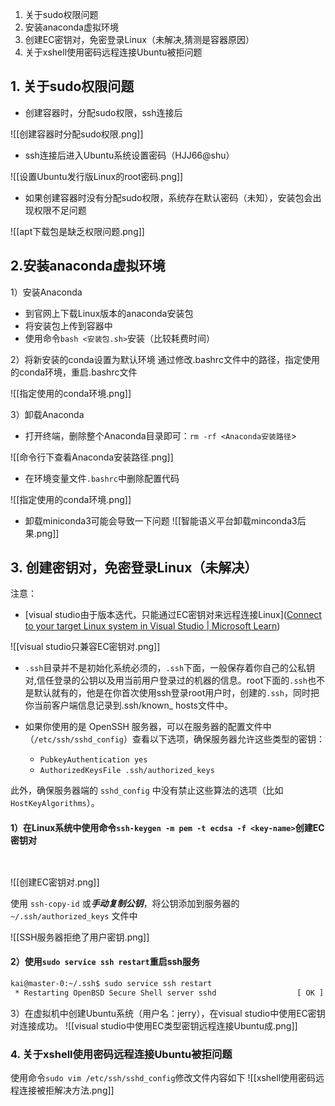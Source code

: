 1. 关于sudo权限问题
2. 安装anaconda虚拟环境
3. 创建EC密钥对，免密登录Linux（未解决,猜测是容器原因）
4. 关于xshell使用密码远程连接Ubuntu被拒问题


## 1. 关于sudo权限问题

- 创建容器时，分配sudo权限，ssh连接后

![[创建容器时分配sudo权限.png]]

- ssh连接后进入Ubuntu系统设置密码（HJJ66@shu）

![[设置Ubuntu发行版Linux的root密码.png]]

- 如果创建容器时没有分配sudo权限，系统存在默认密码（未知），安装包会出现权限不足问题

![[apt下载包是缺乏权限问题.png]]

## 2.安装anaconda虚拟环境

1）安装Anaconda
- 到官网上下载Linux版本的anaconda安装包
- 将安装包上传到容器中
- 使用命令`bash <安装包.sh>`安装（比较耗费时间）

2）将新安装的conda设置为默认环境
通过修改.bashrc文件中的路径，指定使用的conda环境，重启.bashrc文件

![[指定使用的conda环境.png]]

3）卸载Anaconda
- 打开终端，删除整个Anaconda目录即可：`rm -rf <Anaconda安装路径`>

![[命令行下查看Anaconda安装路径.png]]

- 在环境变量文件`.bashrc`中删除配置代码

![[指定使用的conda环境.png]]

- 卸载miniconda3可能会导致一下问题
![[智能语义平台卸载minconda3后果.png]]
## 3. 创建密钥对，免密登录Linux（未解决）
注意：
- [visual studio由于版本迭代，只能通过EC密钥对来远程连接Linux]([Connect to your target Linux system in Visual Studio | Microsoft Learn](https://learn.microsoft.com/en-us/cpp/linux/connect-to-your-remote-linux-computer?view=msvc-170#set-up-the-remote-connection))

![[visual studio只兼容EC密钥对.png]]

- `.ssh`目录并不是初始化系统必须的，`.ssh`下面，一般保存着你自己的公私钥对,信任登录的公钥以及用当前用户登录过的机器的信息。root下面的`.ssh`也不是默认就有的，他是在你首次使用ssh登录root用户时，创建的`.ssh`，同时把你当前客户端信息记录到.ssh/known_ hosts文件中。

- 如果你使用的是 OpenSSH 服务器，可以在服务器的配置文件中（`/etc/ssh/sshd_config`）查看以下选项，确保服务器允许这些类型的密钥：

	- `PubkeyAuthentication yes`
	- `AuthorizedKeysFile .ssh/authorized_keys`

此外，确保服务器端的 `sshd_config` 中没有禁止这些算法的选项（比如 `HostKeyAlgorithms`）。

#### 1）在Linux系统中使用命令`ssh-keygen -m pem -t ecdsa -f <key-name>`创建EC密钥对

```txt



```

![[创建EC密钥对.png]]

使用 `ssh-copy-id` 或***手动复制公钥***，将公钥添加到服务器的 `~/.ssh/authorized_keys` 文件中



![[SSH服务器拒绝了用户密钥.png]]

#### 2）使用`sudo service ssh restart`重启ssh服务

```bash
kai@master-0:~/.ssh$ sudo service ssh restart
 * Restarting OpenBSD Secure Shell server sshd                  [ OK ] 
```


3）在虚拟机中创建Ubuntu系统（用户名：jerry），在visual studio中使用EC密钥对连接成功。
![[visual studio中使用EC类型密钥远程连接Ubuntu成.png]]


### 4. 关于xshell使用密码远程连接Ubuntu被拒问题

使用命令`sudo vim /etc/ssh/sshd_config`修改文件内容如下
![[xshell使用密码远程连接被拒解决方法.png]]



